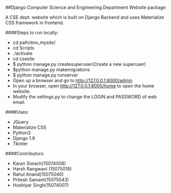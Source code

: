 ##Django Computer Science and Engineering Department Website package

A CSE dept. website which is built on Django Backend and uses Materialize CSS framework in frontend. 

####Steps to run locally:
- cd path/env_mysite/
- cd Scripts
- ./activate
- cd csesite
- $ python manage.py createsuperuser(Create a new superuser)
- $python manage.py makemigrations
- $ python manage.py runserver 
- Open up a browser and go to http://127.0.0.1:8000/admin
- In your browser, open http://127.0.0.1:8000/home to open the home website.
- Modify the settings.py to change the LOGIN and PASSWORD of web email.

####Uses:
- JQuery
- Materialize CSS
- Python3
- Django 1.9
- Tkinter

####Contributors:
- Karan Siwach(15074008)
- Harsh Rangwani (15075018)
- Rahul Anand(15075040)
- Pritesh Samant(15075043)
- Hoshiyar Singh(15074007)
